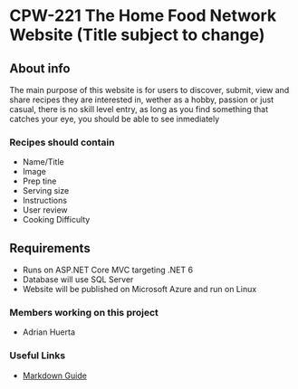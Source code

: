 # CPW-221 The Home Food Network Website (Title subject to change)

## About info

The main purpose of this website is for users to discover, submit, view and share recipes they are interested in, wether as a hobby, passion or just casual, there is no skill level entry, as long as you find something that catches your eye, you should be able to see inmediately

### Recipes should contain
- Name/Title
- Image
- Prep tine
- Serving size
- Instructions
- User review
- Cooking Difficulty

## Requirements
- Runs on ASP.NET Core MVC targeting .NET 6
- Database will use SQL Server
- Website will be published on Microsoft Azure and run on Linux

### Members working on this project
- Adrian Huerta

### Useful Links

- [Markdown Guide](https://docs.github.com/en/get-started/writing-on-github/getting-started-with-writing-and-formatting-on-github/basic-writing-and-formatting-syntax)
